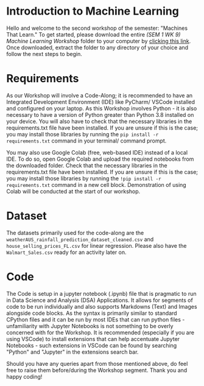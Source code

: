 # Introduction to Machine Learning
Hello and welcome to the second workshop of the semester: "Machines That Learn." To get started, please download the entire *(SEM 1 WK 9) Machine Learning Workshop* folder to your computer by [clicking this link](https://download-directory.github.io/?url=https%3A%2F%2Fgithub.com%2FNUS-SDS-Workshops%2FAY-25-26-Public%2Ftree%2Fmain%2F%28SEM%25201%2520WK%25209%29%2520Machine%2520Learning%2520Workshop). Once downloaded, extract the folder to any directory of your choice and follow the next steps to begin.

# Requirements
As our Workshop will involve a Code-Along; it is recommended to have an Integrated Development Environment (IDE) like PyCharm/ VSCode installed and configured on your laptop. As this Workshop involves Python - it is also necessary to have a version of Python greater than Python 3.8 installed on your device. You will also have to check that the necessary libraries in the requirements.txt file have been installed. If you are unsure if this is the case; you may install those libraries by running the `pip install -r requirements.txt` command in your terminal/ command prompt.

You may also use Google Colab (free, web-based IDE) instead of a local IDE. To do so, open Google Colab and upload the required notebooks from the downloaded folder. Check that the necessary libraries in the requirements.txt file have been installed. If you are unsure if this is the case; you may install those libraries by running the `!pip install -r requirements.txt` command in a new cell block. Demonstration of using Colab will be conducted at the start of our workshop.

# Dataset
The datasets primarily used for the code-along are the `weatherAUS_rainfall_prediction_dataset_cleaned.csv` and `house_selling_prices_FL.csv` for linear regression. Please also have the `Walmart_Sales.csv` ready for an activity later on. 

# Code
The Code is setup in a jupyter notebook (.ipynb) file that is pragmatic to run in Data Science and Analysis (DSA) Applications. It allows for segments of code to be run individually and also supports Markdowns (Text) and Images alongside code blocks. As the syntax is primarily similar to standard CPython files and it can be run by most IDEs that can run python files - unfamiliarity with Jupyter Notebooks is not something to be overly concerned with for the Workshop. It is recommended (especially if you are using VSCode) to install extensions that can help accentuate Jupyter Notebooks - such extensions in VSCode can be found by searching "Python" and "Jupyter" in the extensions search bar.

Should you have any queries apart from those mentioned above, do feel free to raise them before/during the Workshop segment. Thank you and happy coding!
